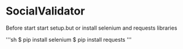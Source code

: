 # SocialValidator

Before start start setup.but or install selenium and requests libraries

'''sh
$ pip install selenium
$ pip install requests
'''